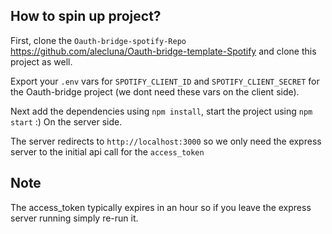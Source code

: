 ## How to spin up project?

First, clone the `Oauth-bridge-spotify-Repo` https://github.com/alecluna/Oauth-bridge-template-Spotify and clone this project as well.

Export your `.env` vars for `SPOTIFY_CLIENT_ID` and `SPOTIFY_CLIENT_SECRET` for the Oauth-bridge project (we dont need these vars on the client side).

Next add the dependencies using `npm install`, start the project using `npm start` :)
On the server side.

The server redirects to `http://localhost:3000` so we only need the express server to the initial api call for the `access_token`

## Note

The access_token typically expires in an hour so if you leave the express server running simply re-run it.
